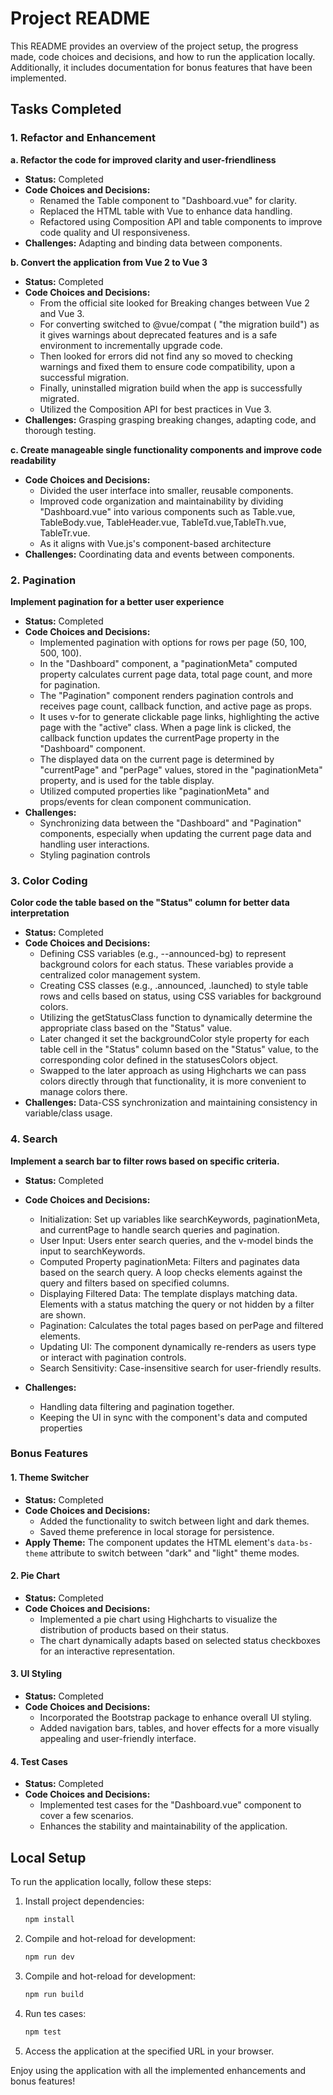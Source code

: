 # Project README

This README provides an overview of the project setup, the progress made, code choices and decisions, and how to run the application locally. Additionally, it includes documentation for bonus features that have been implemented.

## Tasks Completed

### 1. Refactor and Enhancement

**a. Refactor the code for improved clarity and user-friendliness**

- **Status:** Completed
- **Code Choices and Decisions:**
  - Renamed the Table component to "Dashboard.vue" for clarity.
  - Replaced the HTML table with Vue to enhance data handling.
  - Refactored using Composition API and table components to improve code quality and UI responsiveness.
- **Challenges:** Adapting and binding data between components.

**b. Convert the application from Vue 2 to Vue 3**

- **Status:** Completed
- **Code Choices and Decisions:**
  - From the official site looked for Breaking changes between Vue 2 and Vue 3.
  - For converting switched to @vue/compat ( "the migration build") as it gives warnings about deprecated features and is a safe environment to incrementally upgrade code.
  - Then looked for errors did not find any so moved to checking warnings and fixed them to ensure code compatibility, upon a successful migration.
  - Finally, uninstalled migration build when the app is successfully migrated.
  - Utilized the Composition API for best practices in Vue 3.
- **Challenges:** Grasping grasping breaking changes, adapting code, and thorough testing.

**c. Create manageable single functionality components and improve code readability**

- **Code Choices and Decisions:**
  - Divided the user interface into smaller, reusable components.
  - Improved code organization and maintainability by dividing "Dashboard.vue" into various components such as Table.vue, TableBody.vue, TableHeader.vue, TableTd.vue,TableTh.vue, TableTr.vue.
  - As it aligns with Vue.js's component-based architecture
- **Challenges:** Coordinating data and events between components.

### 2. Pagination

**Implement pagination for a better user experience**

- **Status:** Completed
- **Code Choices and Decisions:**
  - Implemented pagination with options for rows per page (50, 100, 500, 100).
  - In the "Dashboard" component, a "paginationMeta" computed property calculates current page data, total page count, and more for pagination.
  - The "Pagination" component renders pagination controls and receives page count, callback function, and active page as props.
  - It uses v-for to generate clickable page links, highlighting the active page with the "active" class. When a page link is clicked, the callback function updates the currentPage property in the "Dashboard" component.
  - The displayed data on the current page is determined by "currentPage" and "perPage" values, stored in the "paginationMeta" property, and is used for the table display.
  - Utilized computed properties like "paginationMeta" and props/events for clean component communication.
- **Challenges:**
  - Synchronizing data between the "Dashboard" and "Pagination" components, especially when updating the current page data and handling user interactions.
  - Styling pagination controls

### 3. Color Coding

**Color code the table based on the "Status" column for better data interpretation**

- **Status:** Completed
- **Code Choices and Decisions:**
  - Defining CSS variables (e.g., --announced-bg) to represent background colors for each status. These variables provide a centralized color management system.
  - Creating CSS classes (e.g., .announced, .launched) to style table rows and cells based on status, using CSS variables for background colors.
  - Utilizing the getStatusClass function to dynamically determine the appropriate class based on the "Status" value.
  - Later changed it set the backgroundColor style property for each table cell in the "Status" column based on the "Status" value, to the corresponding color defined in the statusesColors object.
  - Swapped to the later approach as using Highcharts we can pass colors directly through that functionality, it is more convenient to manage colors there.
- **Challenges:** Data-CSS synchronization and maintaining consistency in variable/class usage.

### 4. Search

**Implement a search bar to filter rows based on specific criteria.**

- **Status:** Completed
- **Code Choices and Decisions:**

  - Initialization: Set up variables like searchKeywords, paginationMeta, and currentPage to handle search queries and pagination.
  - User Input: Users enter search queries, and the v-model binds the input to searchKeywords.
  - Computed Property paginationMeta: Filters and paginates data based on the search query. A loop checks elements against the query and filters based on specified columns.
  - Displaying Filtered Data: The template displays matching data. Elements with a status matching the query or not hidden by a filter are shown.
  - Pagination: Calculates the total pages based on perPage and filtered elements.
  - Updating UI: The component dynamically re-renders as users type or interact with pagination controls.
  - Search Sensitivity: Case-insensitive search for user-friendly results.

- **Challenges:**
  - Handling data filtering and pagination together.
  - Keeping the UI in sync with the component's data and computed properties

### Bonus Features

#### 1. Theme Switcher

- **Status:** Completed
- **Code Choices and Decisions:**
  - Added the functionality to switch between light and dark themes.
  - Saved theme preference in local storage for persistence.
- **Apply Theme:** The component updates the HTML element's `data-bs-theme` attribute to switch between "dark" and "light" theme modes.

#### 2. Pie Chart

- **Status:** Completed
- **Code Choices and Decisions:**
  - Implemented a pie chart using Highcharts to visualize the distribution of products based on their status.
  - The chart dynamically adapts based on selected status checkboxes for an interactive representation.

#### 3. UI Styling

- **Status:** Completed
- **Code Choices and Decisions:**
  - Incorporated the Bootstrap package to enhance overall UI styling.
  - Added navigation bars, tables, and hover effects for a more visually appealing and user-friendly interface.

#### 4. Test Cases

- **Status:** Completed
- **Code Choices and Decisions:**
  - Implemented test cases for the "Dashboard.vue" component to cover a few scenarios.
  - Enhances the stability and maintainability of the application.

## Local Setup

To run the application locally, follow these steps:

1. Install project dependencies:

   ```sh
   npm install
   ```

2. Compile and hot-reload for development:

   ```sh
   npm run dev
   ```

3. Compile and hot-reload for development:

   ```sh
   npm run build
   ```

4. Run tes cases:

   ```sh
   npm test
   ```

5. Access the application at the specified URL in your browser.

Enjoy using the application with all the implemented enhancements and bonus features!
